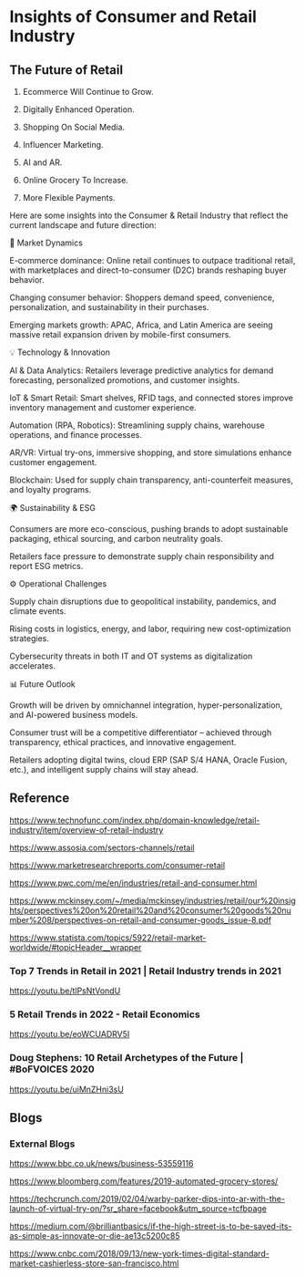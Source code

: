 # Insights of Consumer and Retail Industry 

## The Future of Retail 

1. Ecommerce Will Continue to Grow. 

2. Digitally Enhanced Operation. 

3. Shopping On Social Media. 

4. Influencer Marketing. 

5. AI and AR. 

6. Online Grocery To Increase. 

7. More Flexible Payments. 

Here are some insights into the Consumer & Retail Industry that reflect the current landscape and future direction:

🔑 Market Dynamics

E-commerce dominance: Online retail continues to outpace traditional retail, with marketplaces and direct-to-consumer (D2C) brands reshaping buyer behavior.

Changing consumer behavior: Shoppers demand speed, convenience, personalization, and sustainability in their purchases.

Emerging markets growth: APAC, Africa, and Latin America are seeing massive retail expansion driven by mobile-first consumers.

💡 Technology & Innovation

AI & Data Analytics: Retailers leverage predictive analytics for demand forecasting, personalized promotions, and customer insights.

IoT & Smart Retail: Smart shelves, RFID tags, and connected stores improve inventory management and customer experience.

Automation (RPA, Robotics): Streamlining supply chains, warehouse operations, and finance processes.

AR/VR: Virtual try-ons, immersive shopping, and store simulations enhance customer engagement.

Blockchain: Used for supply chain transparency, anti-counterfeit measures, and loyalty programs.

🌍 Sustainability & ESG

Consumers are more eco-conscious, pushing brands to adopt sustainable packaging, ethical sourcing, and carbon neutrality goals.

Retailers face pressure to demonstrate supply chain responsibility and report ESG metrics.

⚙️ Operational Challenges

Supply chain disruptions due to geopolitical instability, pandemics, and climate events.

Rising costs in logistics, energy, and labor, requiring new cost-optimization strategies.

Cybersecurity threats in both IT and OT systems as digitalization accelerates.

📊 Future Outlook

Growth will be driven by omnichannel integration, hyper-personalization, and AI-powered business models.

Consumer trust will be a competitive differentiator – achieved through transparency, ethical practices, and innovative engagement.

Retailers adopting digital twins, cloud ERP (SAP S/4 HANA, Oracle Fusion, etc.), and intelligent supply chains will stay ahead.

## Reference

https://www.technofunc.com/index.php/domain-knowledge/retail-industry/item/overview-of-retail-industry 

https://www.assosia.com/sectors-channels/retail 

https://www.marketresearchreports.com/consumer-retail 

https://www.pwc.com/me/en/industries/retail-and-consumer.html 

https://www.mckinsey.com/~/media/mckinsey/industries/retail/our%20insights/perspectives%20on%20retail%20and%20consumer%20goods%20number%208/perspectives-on-retail-and-consumer-goods_issue-8.pdf 

https://www.statista.com/topics/5922/retail-market-worldwide/#topicHeader__wrapper

### Top 7 Trends in Retail in 2021 | Retail Industry trends in 2021 

https://youtu.be/tlPsNtVondU

### 5 Retail Trends in 2022 - Retail Economics 

https://youtu.be/eoWCUADRV5I

### Doug Stephens: 10 Retail Archetypes of the Future | #BoFVOICES 2020 

https://youtu.be/uiMnZHni3sU

## Blogs


### External Blogs

https://www.bbc.co.uk/news/business-53559116 

https://www.bloomberg.com/features/2019-automated-grocery-stores/ 

https://techcrunch.com/2019/02/04/warby-parker-dips-into-ar-with-the-launch-of-virtual-try-on/?sr_share=facebook&utm_source=tcfbpage 

https://medium.com/@brilliantbasics/if-the-high-street-is-to-be-saved-its-as-simple-as-innovate-or-die-ae13c5200c85 

https://www.cnbc.com/2018/09/13/new-york-times-digital-standard-market-cashierless-store-san-francisco.html



